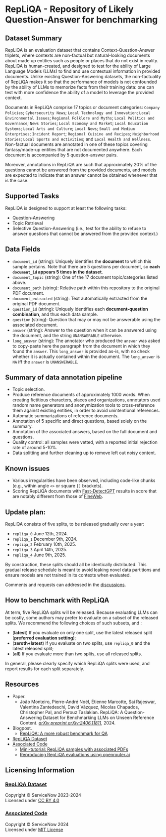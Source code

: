 # RepLiQA - Repository of Likely Question-Answer for benchmarking

## Dataset Summary
RepLiQA is an evaluation dataset that contains Context-Question-Answer triplets, where contexts are non-factual but natural-looking documents about made up entities such as people or places that do not exist in reality. RepLiQA is human-created, and designed to test for the ability of Large Language Models (LLMs) to find and use contextual information in provided documents. Unlike existing Question-Answering datasets, the non-factuality of RepLiQA makes it so that the performance of models is not confounded by the ability of LLMs to memorize facts from their training data: one can test with more confidence the ability of a model to leverage the provided context.

Documents in RepLiQA comprise 17 topics or document categories: `Company Policies`; `Cybersecurity News`; `Local Technology and Innovation`; `Local Environmental Issues`; `Regional Folklore and Myths`; `Local Politics and Governance`; `News Stories`; `Local Economy and Market`; `Local Education Systems`; `Local Arts and Culture`; `Local News`; `Small and Medium Enterprises`; `Incident Report`; `Regional Cuisine and Recipes`; `Neighborhood Stories`; `Local Sports and Activities`; and `Local Health and Wellness`. Non-factual documents are annotated in one of these topics covering fantasy/made-up entities that are not documented anywhere. Each document is accompanied by 5 question-answer pairs.

Moreover, annotations in RepLiQA are such that approximately 20% of the questions cannot be answered from the provided documents, and models are expected to indicate that an answer cannot be obtained whenever that is the case.


## Supported Tasks
RepLiQA is designed to support at least the following tasks:
- Question-Answering
- Topic Retrieval
- Selective Question-Answering (i.e., test for the ability to refuse to answer questions that cannot be answered from the provided context.)


## Data Fields
- `document_id` (string): Uniquely identifies the **document** to which this sample pertains. Note that there are 5 questions per document, so **each `document_id` appears 5 times in the dataset**.
- `document_topic` (string): One of the 17 document topic/categories listed above.
- `document_path` (string): Relative path within this repository to the original PDF document.
- `document_extracted` (string): Text automatically extracted from the original PDF document.
- `question_id` (string): Uniquely identifies each **document-question combination**, and thus each data sample.
- `question` (string): Question that may or may not be answerable using the associated document.
- `answer` (string): Answer to the question when it can be answered using the document, and the string `UNANSWERABLE` otherwise.
- `long_answer` (string): The annotator who produced the `answer` was asked to copy-paste here the paragraph from the document in which they found the `answer`. This `long_answer` is provided as-is, with no check whether it is actually contained within the document. The `long_answer` is `NA` iff the `answer` is `UNANSWERABLE`.


## Summary of data annotation pipeline
- Topic selection.
- Produce reference documents of approximately 1000 words. When creating fictitious characters, places and organizations, annotators used random name generators and anonymization tools to cross-reference them against existing entities, in order to avoid unintentional references.
- Automatic summarizations of reference documents.
- Annotation of 5 specific and direct questions, based solely on the summary.
- Annotation of the associated answers, based on the full document and questions.
- Quality control: all samples were vetted, with a reported initial rejection rate of around 5-10%.
- Data splitting and further cleaning up to remove left out noisy content.


## Known issues
- Various irregularities have been observed, including code-like chunks (e.g., within angle `<>` or square `[]` brackets).
- Scoring RepLiQA documents with [Fast-DetectGPT](https://github.com/baoguangsheng/fast-detect-gpt) results in score that are notably different from those of [FineWeb](https://huggingface.co/datasets/HuggingFaceFW/fineweb).


## Update plan:
RepLiQA consists of five splits, to be released gradually over a year:
- `repliqa_0` June 12th, 2024.
- `repliqa_1` December 9th, 2024.
- `repliqa_2` February 10th, 2025.
- `repliqa_3` April 14th, 2025.
- `repliqa_4` June 9th, 2025.

By construction, these splits should all be identically distributed. This gradual release schedule is meant to avoid leaking novel data partitions and ensure models are not trained in its contexts when evaluated.

Comments and requests can addressed in the [discussions](https://huggingface.co/datasets/ServiceNow/repliqa/discussions).


## How to benchmark with RepLiQA
At term, five RepLiQA splits will be released. Because evaluating LLMs can be costly, some authors may prefer to evaluate on a subset of the released splits. We recommend the following choices of such subsets, and :
- (**latest**) If you evaluate on only one split, use the latest released split (**preferred evaluation setting**);
- (**zeroth+latest**) If you evaluate on two splits, use `repliqa_0` and the latest released split;
- (**all**) If you evaluate more than two splits, use all released splits.

In general, please clearly specify which RepLiQA splits were used, and report results for each split separately.


## Resources
- Paper.
  - João Monteiro, Pierre-André Noël, Étienne Marcotte, Sai Rajeswar, Valentina Zantedeschi, David Vázquez, Nicolas Chapados, Christopher Pal, and Perouz Taslakian. RepLiQA: A Question-Answering Dataset for Benchmarking LLMs on Unseen Reference Content. [*arXiv preprint arXiv:2406.11811*](http://arxiv.org/abs/2406.11811), 2024.
- Blogpost.
  - [RepLiQA: A more robust benchmark for QA](https://www.servicenow.com/blogs/2024/repliqa-more-robust-benchmark-qa)
- [RepLiQA Dataset](https://huggingface.co/datasets/ServiceNow/repliqa)
- [Associated Code](https://github.com/ServiceNow/repliqa)
  - [Mini-tutorial: RepLiQA samples with associated PDFs](https://github.com/ServiceNow/repliqa/blob/main/tutorial.ipynb)
  - [Reproducing RepLiQA evaluations using openrouter.ai](https://github.com/ServiceNow/repliqa/blob/main/repliqa_eval.ipynb)


## Licensing Information

### [RepLiQA Dataset](https://huggingface.co/datasets/ServiceNow/repliqa)
Copyright © ServiceNow 2023-2024  
Licensed under [CC BY 4.0](https://creativecommons.org/licenses/by/4.0/)  

### [Associated Code](https://github.com/ServiceNow/repliqa)
Copyright © ServiceNow 2024  
Licensed under [MIT License](https://github.com/ServiceNow/repliqa/blob/main/LICENSE)
